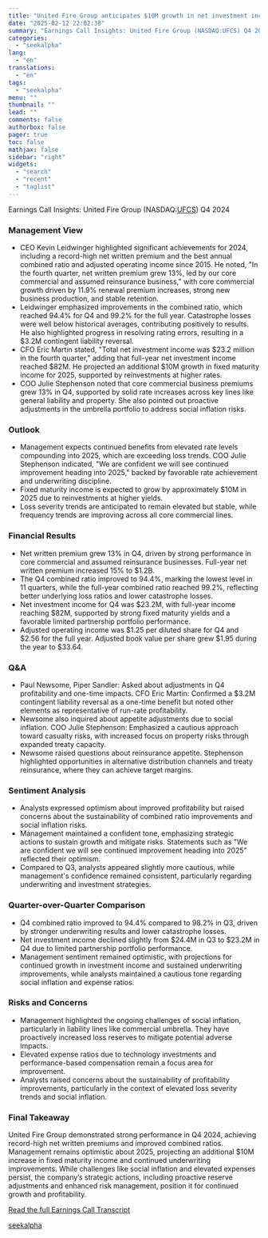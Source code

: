 ```yaml
---
title: "United Fire Group anticipates $10M growth in net investment income for 2025"
date: "2025-02-12 22:02:38"
summary: "Earnings Call Insights: United Fire Group (NASDAQ:UFCS) Q4 2024 Management View CEO Kevin Leidwinger highlighted significant achievements for 2024, including a record-high net written premium and the best annual combined ratio and adjusted operating income since 2015. He noted, \"In the fourth quarter, net written premium grew 13%, led by..."
categories:
  - "seekalpha"
lang:
  - "en"
translations:
  - "en"
tags:
  - "seekalpha"
menu: ""
thumbnail: ""
lead: ""
comments: false
authorbox: false
pager: true
toc: false
mathjax: false
sidebar: "right"
widgets:
  - "search"
  - "recent"
  - "taglist"
---
```


Earnings Call Insights: United Fire Group (NASDAQ:[UFCS](https://seekingalpha.com/symbol/UFCS "United Fire Group, Inc.")) Q4 2024

### Management View

* CEO Kevin Leidwinger highlighted significant achievements for 2024, including a record-high net written premium and the best annual combined ratio and adjusted operating income since 2015. He noted, "In the fourth quarter, net written premium grew 13%, led by our core commercial and assumed reinsurance business," with core commercial growth driven by 11.9% renewal premium increases, strong new business production, and stable retention.
* Leidwinger emphasized improvements in the combined ratio, which reached 94.4% for Q4 and 99.2% for the full year. Catastrophe losses were well below historical averages, contributing positively to results. He also highlighted progress in resolving rating errors, resulting in a $3.2M contingent liability reversal.
* CFO Eric Martin stated, "Total net investment income was $23.2 million in the fourth quarter," adding that full-year net investment income reached $82M. He projected an additional $10M growth in fixed maturity income for 2025, supported by reinvestments at higher rates.
* COO Julie Stephenson noted that core commercial business premiums grew 13% in Q4, supported by solid rate increases across key lines like general liability and property. She also pointed out proactive adjustments in the umbrella portfolio to address social inflation risks.

### Outlook

* Management expects continued benefits from elevated rate levels compounding into 2025, which are exceeding loss trends. COO Julie Stephenson indicated, "We are confident we will see continued improvement heading into 2025," backed by favorable rate achievement and underwriting discipline.
* Fixed maturity income is expected to grow by approximately $10M in 2025 due to reinvestments at higher yields.
* Loss severity trends are anticipated to remain elevated but stable, while frequency trends are improving across all core commercial lines.

### Financial Results

* Net written premium grew 13% in Q4, driven by strong performance in core commercial and assumed reinsurance businesses. Full-year net written premium increased 15% to $1.2B.
* The Q4 combined ratio improved to 94.4%, marking the lowest level in 11 quarters, while the full-year combined ratio reached 99.2%, reflecting better underlying loss ratios and lower catastrophe losses.
* Net investment income for Q4 was $23.2M, with full-year income reaching $82M, supported by strong fixed maturity yields and a favorable limited partnership portfolio performance.
* Adjusted operating income was $1.25 per diluted share for Q4 and $2.56 for the full year. Adjusted book value per share grew $1.95 during the year to $33.64.

### Q&A

* Paul Newsome, Piper Sandler: Asked about adjustments in Q4 profitability and one-time impacts. CFO Eric Martin: Confirmed a $3.2M contingent liability reversal as a one-time benefit but noted other elements as representative of run-rate profitability.
* Newsome also inquired about appetite adjustments due to social inflation. COO Julie Stephenson: Emphasized a cautious approach toward casualty risks, with increased focus on property risks through expanded treaty capacity.
* Newsome raised questions about reinsurance appetite. Stephenson highlighted opportunities in alternative distribution channels and treaty reinsurance, where they can achieve target margins.

### Sentiment Analysis

* Analysts expressed optimism about improved profitability but raised concerns about the sustainability of combined ratio improvements and social inflation risks.
* Management maintained a confident tone, emphasizing strategic actions to sustain growth and mitigate risks. Statements such as "We are confident we will see continued improvement heading into 2025" reflected their optimism.
* Compared to Q3, analysts appeared slightly more cautious, while management's confidence remained consistent, particularly regarding underwriting and investment strategies.

### Quarter-over-Quarter Comparison

* Q4 combined ratio improved to 94.4% compared to 98.2% in Q3, driven by stronger underwriting results and lower catastrophe losses.
* Net investment income declined slightly from $24.4M in Q3 to $23.2M in Q4 due to limited partnership portfolio performance.
* Management sentiment remained optimistic, with projections for continued growth in investment income and sustained underwriting improvements, while analysts maintained a cautious tone regarding social inflation and expense ratios.

### Risks and Concerns

* Management highlighted the ongoing challenges of social inflation, particularly in liability lines like commercial umbrella. They have proactively increased loss reserves to mitigate potential adverse impacts.
* Elevated expense ratios due to technology investments and performance-based compensation remain a focus area for improvement.
* Analysts raised concerns about the sustainability of profitability improvements, particularly in the context of elevated loss severity trends and social inflation.

### Final Takeaway

United Fire Group demonstrated strong performance in Q4 2024, achieving record-high net written premiums and improved combined ratios. Management remains optimistic about 2025, projecting an additional $10M increase in fixed maturity income and continued underwriting improvements. While challenges like social inflation and elevated expenses persist, the company’s strategic actions, including proactive reserve adjustments and enhanced risk management, position it for continued growth and profitability.

[Read the full Earnings Call Transcript](https://seekingalpha.com/symbol/UFCS/earnings/transcripts)

[seekalpha](https://seekingalpha.com/news/4407115-united-fire-group-anticipates-10m-growth-in-net-investment-income-for-2025)
